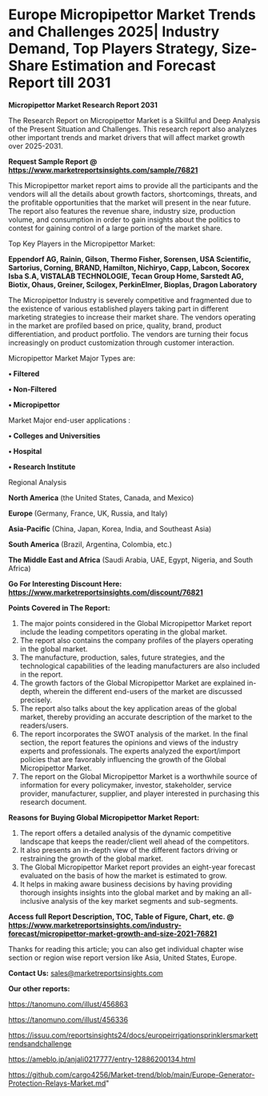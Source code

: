  # Europe Micropipettor Market Trends and Challenges 2025| Industry Demand, Top Players Strategy, Size-Share Estimation and Forecast Report till 2031

<strong>Micropipettor Market Research Report 2031</strong>

The Research Report on Micropipettor Market is a Skillful and Deep Analysis of the Present Situation and Challenges. This research report also analyzes other important trends and market drivers that will affect market growth over 2025-2031.

<strong>Request Sample Report @ <a href=https://www.marketreportsinsights.com/sample/76821>https://www.marketreportsinsights.com/sample/76821</a></strong>

This Micropipettor market report aims to provide all the participants and the vendors will all the details about growth factors, shortcomings, threats, and the profitable opportunities that the market will present in the near future. The report also features the revenue share, industry size, production volume, and consumption in order to gain insights about the politics to contest for gaining control of a large portion of the market share.

Top Key Players in the Micropipettor Market:

<strong>Eppendorf AG, Rainin, Gilson, Thermo Fisher, Sorensen, USA Scientific, Sartorius, Corning, BRAND, Hamilton, Nichiryo, Capp, Labcon, Socorex Isba S.A, VISTALAB TECHNOLOGIE, Tecan Group Home, Sarstedt AG, Biotix, Ohaus, Greiner, Scilogex, PerkinElmer, Bioplas, Dragon Laboratory</strong>

The Micropipettor Industry is severely competitive and fragmented due to the existence of various established players taking part in different marketing strategies to increase their market share. The vendors operating in the market are profiled based on price, quality, brand, product differentiation, and product portfolio. The vendors are turning their focus increasingly on product customization through customer interaction.

Micropipettor Market Major Types are:

<strong>• Filtered

• Non-Filtered

• Micropipettor</strong>

Market Major end-user applications :

<strong>• Colleges and Universities

• Hospital

• Research Institute</strong>

Regional Analysis

</u><strong><b>North America</b></strong> (the United States, Canada, and Mexico)

<strong><b>Europe </b></strong>(Germany, France, UK, Russia, and Italy)

<strong><b>Asia-Pacific</b></strong> (China, Japan, Korea, India, and Southeast Asia)

<strong><b>South America</b></strong> (Brazil, Argentina, Colombia, etc.)

<strong><b>The Middle East and Africa</b></strong> (Saudi Arabia, UAE, Egypt, Nigeria, and South Africa)

<strong>Go For Interesting Discount Here: <a href=https://www.marketreportsinsights.com/discount/76821>https://www.marketreportsinsights.com/discount/76821</a></strong>

<strong>Points Covered in The Report:</strong>
<ol>
  <li>The major points considered in the Global Micropipettor Market report include the leading competitors operating in the global market.</li>
  <li>The report also contains the company profiles of the players operating in the global market.</li>
  <li>The manufacture, production, sales, future strategies, and the technological capabilities of the leading manufacturers are also included in the report.</li>
  <li>The growth factors of the Global Micropipettor Market are explained in-depth, wherein the different end-users of the market are discussed precisely.</li>
  <li>The report also talks about the key application areas of the global market, thereby providing an accurate description of the market to the readers/users.</li>
  <li>The report incorporates the SWOT analysis of the market. In the final section, the report features the opinions and views of the industry experts and professionals. The experts analyzed the export/import policies that are favorably influencing the growth of the Global Micropipettor Market.</li>
  <li>The report on the Global Micropipettor Market is a worthwhile source of information for every policymaker, investor, stakeholder, service provider, manufacturer, supplier, and player interested in purchasing this research document.</li>
</ol>
<strong>Reasons for Buying Global Micropipettor Market Report:</strong>

<ol>
  <li>The report offers a detailed analysis of the dynamic competitive landscape that keeps the reader/client well ahead of the competitors.</li>
  <li>It also presents an in-depth view of the different factors driving or restraining the growth of the global market.</li>
  <li>The Global Micropipettor Market report provides an eight-year forecast evaluated on the basis of how the market is estimated to grow.</li>
  <li>It helps in making aware business decisions by having providing thorough insights insights into the global market and by making an all-inclusive analysis of the key market segments and sub-segments.</li>
</ol>
<strong>Access full Report Description, TOC, Table of Figure, Chart, etc. @ <a href=https://www.marketreportsinsights.com/industry-forecast/micropipettor-market-growth-and-size-2021-76821>https://www.marketreportsinsights.com/industry-forecast/micropipettor-market-growth-and-size-2021-76821</a></strong>


Thanks for reading this article; you can also get individual chapter wise section or region wise report version like Asia, United States, Europe.

<strong>Contact Us:</strong>
sales@marketreportsinsights.com

<strong>Our other reports:</strong>

<a href=https://tanomuno.com/illust/456863>https://tanomuno.com/illust/456863</a>

<a href=https://tanomuno.com/illust/456336>https://tanomuno.com/illust/456336</a>

<a href=https://issuu.com/reportsinsights24/docs/europeirrigationsprinklersmarkettrendsandchallenge>https://issuu.com/reportsinsights24/docs/europeirrigationsprinklersmarkettrendsandchallenge</a>

<a href=https://ameblo.jp/anjali0217777/entry-12886200134.html>https://ameblo.jp/anjali0217777/entry-12886200134.html</a>

<a href=https://github.com/cargo4256/Market-trend/blob/main/Europe-Generator-Protection-Relays-Market.md>https://github.com/cargo4256/Market-trend/blob/main/Europe-Generator-Protection-Relays-Market.md</a>"
